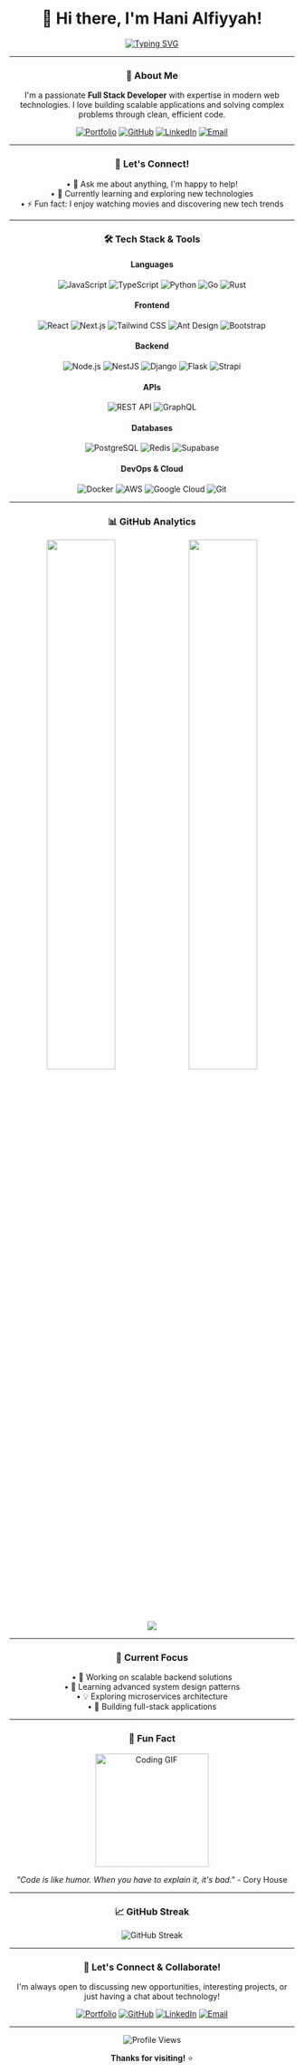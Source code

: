 <div align="center">

# 👋 Hi there, I'm Hani Alfiyyah!

[![Typing SVG](https://readme-typing-svg.herokuapp.com?font=Fira+Code&size=22&duration=3000&pause=1000&color=2E3440&center=true&vCenter=true&width=600&lines=Full+Stack+Developer;Backend+Enthusiast;AI+Enthusiast;Problem+Solver;Always+Learning)](https://git.io/typing-svg)

</div>

---

<div align="center">

### 🚀 **About Me**

I'm a passionate **Full Stack Developer** with expertise in modern web technologies. I love building scalable applications and solving complex problems through clean, efficient code.

[![Portfolio](https://img.shields.io/badge/Portfolio-000000?style=for-the-badge&logo=About.me&logoColor=white)](https://haniialfiyyaah.github.io/)
[![GitHub](https://img.shields.io/badge/GitHub-100000?style=for-the-badge&logo=github&logoColor=white)](https://github.com/haniialfiyyaah)
[![LinkedIn](https://img.shields.io/badge/LinkedIn-0077B5?style=for-the-badge&logo=linkedin&logoColor=white)](https://www.linkedin.com/in/haniialfiyyaah/)
[![Email](https://img.shields.io/badge/Email-D14836?style=for-the-badge&logo=gmail&logoColor=white)](mailto:hanii.alfiyyah@gmail.com)

</div>

---

<div align="center">

### 💬 **Let's Connect!**

• 💬 Ask me about anything, I'm happy to help!  
• 🌱 Currently learning and exploring new technologies  
• ⚡ Fun fact: I enjoy watching movies and discovering new tech trends

</div>

---

<div align="center">

### 🛠️ **Tech Stack & Tools**

#### **Languages**

![JavaScript](https://img.shields.io/badge/JavaScript-F7DF1E?style=for-the-badge&logo=javascript&logoColor=black)
![TypeScript](https://img.shields.io/badge/TypeScript-007ACC?style=for-the-badge&logo=typescript&logoColor=white)
![Python](https://img.shields.io/badge/Python-3776AB?style=for-the-badge&logo=python&logoColor=white)
![Go](https://img.shields.io/badge/Go-00ADD8?style=for-the-badge&logo=go&logoColor=white)
![Rust](https://img.shields.io/badge/Rust-000000?style=for-the-badge&logo=rust&logoColor=white)

#### **Frontend**

![React](https://img.shields.io/badge/React-20232A?style=for-the-badge&logo=react&logoColor=61DAFB)
![Next.js](https://img.shields.io/badge/Next.js-000000?style=for-the-badge&logo=next.js&logoColor=white)
![Tailwind CSS](https://img.shields.io/badge/Tailwind_CSS-38B2AC?style=for-the-badge&logo=tailwind-css&logoColor=white)
![Ant Design](https://img.shields.io/badge/Ant%20Design-0170FE?style=for-the-badge&logo=ant-design&logoColor=white)
![Bootstrap](https://img.shields.io/badge/Bootstrap-563D7C?style=for-the-badge&logo=bootstrap&logoColor=white)

#### **Backend**

![Node.js](https://img.shields.io/badge/Node.js-43853D?style=for-the-badge&logo=node.js&logoColor=white)
![NestJS](https://img.shields.io/badge/NestJS-E0234E?style=for-the-badge&logo=nestjs&logoColor=white)
![Django](https://img.shields.io/badge/Django-092E20?style=for-the-badge&logo=django&logoColor=white)
![Flask](https://img.shields.io/badge/Flask-000000?style=for-the-badge&logo=flask&logoColor=white)
![Strapi](https://img.shields.io/badge/Strapi-2F2E8B?style=for-the-badge&logo=strapi&logoColor=white)

#### **APIs**

![REST API](https://img.shields.io/badge/REST_API-02569B?style=for-the-badge&logo=rest&logoColor=white)
![GraphQL](https://img.shields.io/badge/GraphQL-E10098?style=for-the-badge&logo=graphql&logoColor=white)

#### **Databases**

![PostgreSQL](https://img.shields.io/badge/PostgreSQL-316192?style=for-the-badge&logo=postgresql&logoColor=white)
![Redis](https://img.shields.io/badge/Redis-DC382D?style=for-the-badge&logo=redis&logoColor=white)
![Supabase](https://img.shields.io/badge/Supabase-3ECF8E?style=for-the-badge&logo=supabase&logoColor=white)

#### **DevOps & Cloud**

![Docker](https://img.shields.io/badge/Docker-2496ED?style=for-the-badge&logo=docker&logoColor=white)
![AWS](https://img.shields.io/badge/Amazon_AWS-232F3E?style=for-the-badge&logo=amazon-aws&logoColor=white)
![Google Cloud](https://img.shields.io/badge/Google_Cloud-4285F4?style=for-the-badge&logo=google-cloud&logoColor=white)
![Git](https://img.shields.io/badge/Git-F05032?style=for-the-badge&logo=git&logoColor=white)

</div>

---

<div align="center">

### 📊 **GitHub Analytics**

<img width="49%" src="https://github-readme-stats.vercel.app/api?username=haniialfiyyaah&show_icons=true&theme=tokyonight&hide_border=true&count_private=true" />
<img width="49%" src="https://github-readme-stats.vercel.app/api/top-langs/?username=haniialfiyyaah&layout=compact&theme=tokyonight&hide_border=true&langs_count=8&include_all_commits=true&exclude=html,css,markdown,scss" />

<img src="https://github-readme-activity-graph.vercel.app/graph?username=haniialfiyyaah&theme=tokyonight&hide_border=true&custom_title=Hani's%20Contribution%20Graph&include_all_commits=true" />

</div>

---

<div align="center">

### 🎯 **Current Focus**

• 🔭 Working on scalable backend solutions  
• 🌱 Learning advanced system design patterns  
• 💡 Exploring microservices architecture  
• 🚀 Building full-stack applications

</div>

---

<div align="center">

### 🎨 **Fun Fact**

<img src="https://media.giphy.com/media/Ll22OhMLAlVDb8UQWe/giphy.gif" width="200" alt="Coding GIF" />

_"Code is like humor. When you have to explain it, it's bad."_ - Cory House

</div>

---

<div align="center">

### 📈 **GitHub Streak**

<img src="https://github-readme-streak-stats.herokuapp.com/?user=haniialfiyyaah&theme=tokyonight&hide_border=true" alt="GitHub Streak" />

</div>

---

<div align="center">

### 🤝 **Let's Connect & Collaborate!**

I'm always open to discussing new opportunities, interesting projects, or just having a chat about technology!

[![Portfolio](https://img.shields.io/badge/Portfolio-000000?style=for-the-badge&logo=About.me&logoColor=white)](https://haniialfiyyaah.github.io/)
[![GitHub](https://img.shields.io/badge/GitHub-100000?style=for-the-badge&logo=github&logoColor=white)](https://github.com/haniialfiyyaah)
[![LinkedIn](https://img.shields.io/badge/LinkedIn-0077B5?style=for-the-badge&logo=linkedin&logoColor=white)](https://www.linkedin.com/in/haniialfiyyaah/)
[![Email](https://img.shields.io/badge/Email-D14836?style=for-the-badge&logo=gmail&logoColor=white)](mailto:hanii.alfiyyah@gmail.com)

---

<div align="center">

![Profile Views](https://komarev.com/ghpvc/?username=haniialfiyyaah&style=for-the-badge&color=blueviolet)

**Thanks for visiting!** ⭐

</div>
